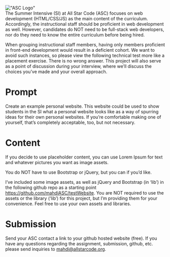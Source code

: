 !["ASC Logo"](http://www.allstarcode.org/wp-content/uploads/2016/06/ASClogo_598x99.jpg)  
The Summer Intensive (SI) at All Star Code (ASC) focuses on web development (HTML/CSS/JS) as the main content of the curriculum. Accordingly, the instructional staff should be proficient in web development as well. However, candidates do NOT need to be full-stack web developers, nor do they need to know the entire curriculum before being hired.  

   When grouping instructional staff members, having only members proficient in front-end development would result in a deficient cohort. We want to avoid such instances, so please view the following technical test more like a placement exercise. There is no wrong answer. This project will also serve as a point of discussion during your interview, where we’ll discuss the choices you’ve made and your overall approach. 

# Prompt
   Create an example personal website. This website could be used to show students in the SI what a personal website looks like as a way of spurring ideas for their own personal websites. If you’re comfortable making one of yourself, that’s completely acceptable, too, but not necessary. 

# Content
   If you decide to use placeholder content, you can use Lorem Ipsum for text and whatever pictures you want as image assets.  

   You do NOT have to use Bootstrap or jQuery, but you can if you’d like.  

   I’ve included some image assets, as well as jQuery and Bootstrap (in ‘lib’) in the following github repo as a starting point https://github.com/mahdiASC/testWebsite. You are NOT required to use the assets or the library (‘lib’) for this project, but I’m providing them for your convenience. Feel free to use your own assets and libraries.

# Submission
   Send your ASC contact a link to your github hosted website (free). If you have any questions regarding the assignment, submission, github, etc. please send inquiries to mahdi@allstarcode.org.
